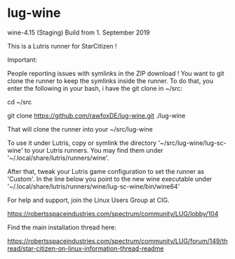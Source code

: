 # lug-wine

wine-4.15 (Staging) Build from 1. September 2019

This is a Lutris runner for StarCitizen !

Important:

People reporting issues with symlinks in the ZIP download ! You want to git clone the runner to keep the symlinks inside the runner. To do that, you enter the following in your bash, i have the git clone in ~/src:

cd ~/src

git clone https://github.com/rawfoxDE/lug-wine.git ./lug-wine

That will clone the runner into your ~/src/lug-wine

To use it under Lutris, copy or symlink the directory '~/src/lug-wine/lug-sc-wine' to your Lutris runners. You may find them under '~/.local/share/lutris/runners/wine'.

After that, tweak your Lutris game configuration to set the runner as 'Custom'. In the line below you point to the new wine executable under '~/.local/share/lutris/runners/wine/lug-sc-wine/bin/wine64'

For help and support, join the Linux Users Group at CIG. 

https://robertsspaceindustries.com/spectrum/community/LUG/lobby/104

Find the main installation thread here:

https://robertsspaceindustries.com/spectrum/community/LUG/forum/149/thread/star-citizen-on-linux-information-thread-readme
